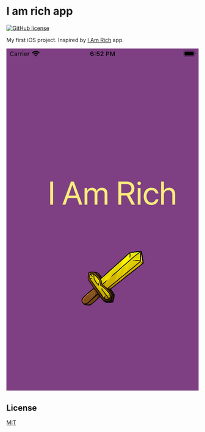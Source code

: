 # I am rich app

[![GitHub license](https://img.shields.io/badge/license-MIT-blue.svg)](https://github.com/malcodeman/i-am-rich-app/blob/master/LICENSE)

My first iOS project. Inspired by [I Am Rich](https://en.wikipedia.org/wiki/I_Am_Rich) app.

![Screenshot](docs/images/screenshot.png)

## License

[MIT](./LICENSE)
